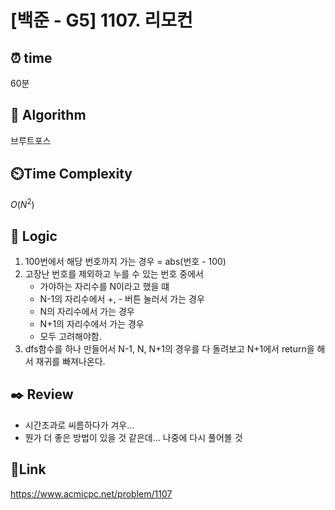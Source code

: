 # [백준 - G5] 1107. 리모컨

## ⏰ **time**

60분

## :pushpin: **Algorithm**
브루트포스

## ⏲️**Time Complexity**

$O(N^2)$

## :round_pushpin: **Logic**

1. 100번에서 해당 번호까지 가는 경우 = abs(번호 - 100)
2. 고장난 번호를 제외하고 누를 수 있는 번호 중에서
    - 가야하는 자리수를 N이라고 했을 떄
    - N-1의 자리수에서 +, - 버튼 눌러서 가는 경우
    - N의 자리수에서 가는 경우
    - N+1의 자리수에서 가는 경우
    - 모두 고려해야함.
3. dfs함수를 하나 만들어서 N-1, N, N+1의 경우를 다 돌려보고 N+1에서 return을 해서 재귀를 빠져나온다.


## :black_nib: **Review**
- 시간초과로 씨름하다가 겨우...
- 뭔가 더 좋은 방법이 있을 것 같은데... 나중에 다시 풀어볼 것

## 📡**Link**

https://www.acmicpc.net/problem/1107